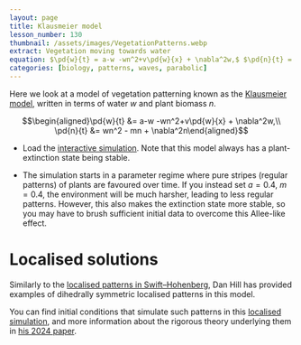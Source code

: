 ```yaml
---
layout: page
title: Klausmeier model
lesson_number: 130
thumbnail: /assets/images/VegetationPatterns.webp
extract: Vegetation moving towards water
equation: $\pd{w}{t} = a-w -wn^2+v\pd{w}{x} + \nabla^2w,$ $\pd{n}{t} = wn^2 - mn + \nabla^2n$ 
categories: [biology, patterns, waves, parabolic]
---
```


Here we look at a model of vegetation patterning known as the [Klausmeier model](https://www.science.org/doi/full/10.1126/science.284.5421.1826), written in terms of water $w$ and plant biomass $n$.

$$\begin{aligned}\pd{w}{t} &= a-w -wn^2+v\pd{w}{x} + \nabla^2w,\\ \pd{n}{t} &= wn^2 - mn + \nabla^2n\end{aligned}$$

* Load the [interactive simulation](/sim/?preset=KlausmeierModel). Note that this model always has a plant-extinction state being stable.

* The simulation starts in a parameter regime where pure stripes (regular patterns) of plants are favoured over time. If you instead set $a=0.4$, $m=0.4$, the environment will be much harsher, leading to less regular patterns. However, this also makes the extinction state more stable, so you may have to brush sufficient initial data to overcome this Allee-like effect.

# Localised solutions

Similarly to the [localised patterns in Swift–Hohenberg](/nonlinear-physics/swift-hohenberg), Dan Hill has provided examples of dihedrally symmetric localised patterns in this model.

You can find initial conditions that simulate such patterns in this [localised simulation](/sim/?preset=LocalisedVegetation), and more information about the rigorous theory underlying them in [his 2024 paper](https://doi.org/10.1007/s00332-024-10046-2).
